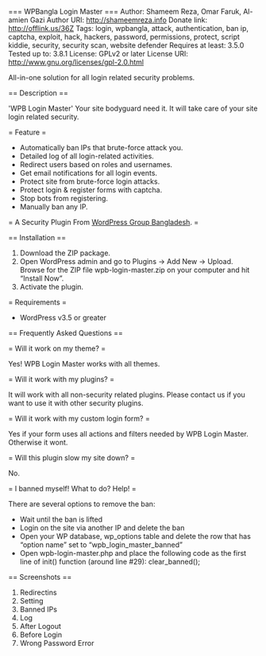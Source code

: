 === WPBangla Login Master ===
Author: Shameem Reza, Omar Faruk, Al-amien Gazi
Author URI: http://shameemreza.info
Donate link: http://offlink.us/36Z
Tags: login, wpbangla, attack, authentication, ban ip, captcha, exploit, hack, hackers, password, permissions, protect, script kiddie, security, security scan, website defender
Requires at least: 3.5.0
Tested up to: 3.8.1
License: GPLv2 or later
License URI: http://www.gnu.org/licenses/gpl-2.0.html

All-in-one solution for all login related security problems.

== Description ==

'WPB Login Master' Your site bodyguard need it. It will take care of your site login related security.

= Feature =

* Automatically ban IPs that brute-force attack you.
* Detailed log of all login-related activities.
* Redirect users based on roles and usernames.
* Get email notifications for all login events.
* Protect site from brute-force login attacks.
* Protect login & register forms with captcha.
* Stop bots from registering.
* Manually ban any IP.

= A Security Plugin From <a href="http://www.facebook.com/groups/Wordpress2Smashing/">WordPress Group Bangladesh</a>. =

== Installation ==

1. Download the ZIP package.
2. Open WordPress admin and go to Plugins -> Add New -> Upload. Browse for the ZIP file wpb-login-master.zip on your computer and hit “Install Now”.
3. Activate the plugin.

= Requirements =

* WordPress v3.5 or greater

== Frequently Asked Questions ==

= Will it work on my theme? =

Yes! WPB Login Master works with all themes.

= Will it work with my plugins? =

It will work with all non-security related plugins. Please contact us if you want to use it with other security plugins.

= Will it work with my custom login form? =

Yes if your form uses all actions and filters needed by WPB Login Master. Otherwise it wont.

= Will this plugin slow my site down? =

No.

= I banned myself! What to do? Help! =

There are several options to remove the ban:

* Wait until the ban is lifted
* Login on the site via another IP and delete the ban
* Open your WP database, wp_options table and delete the row that has “option name” set to “wpb_login_master_banned”
* Open wpb-login-master.php and place the following code as the first line of init() function (around line #29): clear_banned();

== Screenshots ==

1. Redirectins
2. Setting
3. Banned IPs
4. Log
5. After Logout
6. Before Login
7. Wrong Password Error
